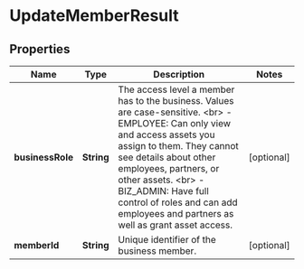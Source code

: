 

# UpdateMemberResult

## Properties

Name | Type | Description | Notes
------------ | ------------- | ------------- | -------------
**businessRole** | **String** | The access level a member has to the business. Values are case-sensitive. &lt;br&gt; - EMPLOYEE: Can only view and access assets you assign to them. They cannot see details about other employees, partners, or other assets. &lt;br&gt; - BIZ_ADMIN: Have full control of roles and can add employees and partners as well as grant asset access. |  [optional]
**memberId** | **String** | Unique identifier of the business member. |  [optional]




